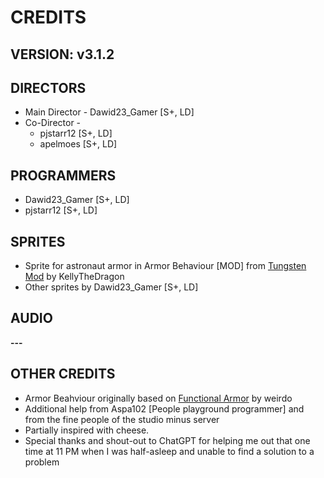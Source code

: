 # CREDITS

## VERSION: v3.1.2

## DIRECTORS
- Main Director - Dawid23_Gamer [S+, LD]
- Co-Director - 
  - pjstarr12 [S+, LD]
  - apelmoes [S+, LD]

## PROGRAMMERS
- Dawid23_Gamer [S+, LD]
- pjstarr12 [S+, LD]

## SPRITES
- Sprite for astronaut armor in Armor Behaviour [MOD] from [Tungsten Mod](https://steamcommunity.com/sharedfiles/filedetails/?id=2170418527) by KellyTheDragon
- Other sprites by Dawid23_Gamer [S+, LD]

## AUDIO
**---**

## OTHER CREDITS
- Armor Beahviour originally based on [Functional Armor](https://steamcommunity.com/sharedfiles/filedetails/?id=2194511729) by weirdo
- Additional help from Aspa102 [People playground programmer] and from the fine people of the studio minus server
- Partially inspired with cheese.
- Special thanks and shout-out to ChatGPT for helping me out that one time at 11 PM when I was half-asleep and unable to find a solution to a problem